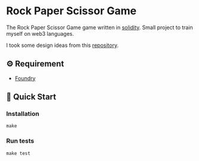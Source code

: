 # Rock Paper Scissor Game

The Rock Paper Scissor Game game written in [solidity](https://github.com/ethereum/solidity).
Small project to train myself on web3 languages.

I took some design ideas from this [repository](https://github.com/ojroques/ethereum-rockpaperscissors).

## ⚙️ Requirement

- [Foundry](https://github.com/foundry-rs/foundry#installation)

## 🚀 Quick Start

### Installation
`make`

### Run tests

`make test`